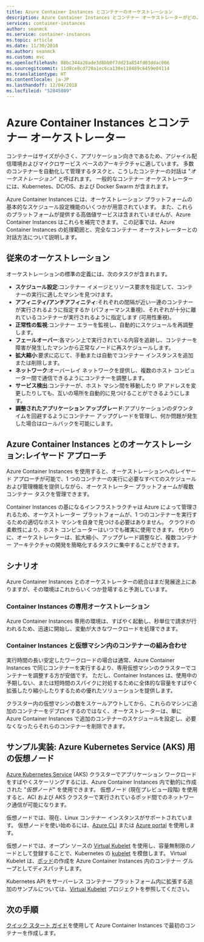 ```yaml
---
title: Azure Container Instances とコンテナーのオーケストレーション
description: Azure Container Instances とコンテナー オーケストレーターがどのように対話するかを理解します。
services: container-instances
author: seanmck
ms.service: container-instances
ms.topic: article
ms.date: 11/30/2018
ms.author: seanmck
ms.custom: mvc
ms.openlocfilehash: 08bc344a20ade3d8bb0f7dd23a854fd03ddac006
ms.sourcegitcommit: 11d8ce8cd720a1ec6ca130e118489c6459e04114
ms.translationtype: HT
ms.contentlocale: ja-JP
ms.lasthandoff: 12/04/2018
ms.locfileid: "52845809"
---
```

# <a name="azure-container-instances-and-container-orchestrators"></a>Azure Container Instances とコンテナー オーケストレーター

コンテナーはサイズが小さく、アプリケーション向きであるため、アジャイル配信環境およびマイクロサービス ベースのアーキテクチャに適しています。 多数のコンテナーを自動化して管理するタスクと、こうしたコンテナーの対話は "*オーケストレーション*" と呼ばれます。 一般的なコンテナー オーケストレーターには、Kubernetes、DC/OS、および Docker Swarm が含まれます。

Azure Container Instances には、オーケストレーション プラットフォームの基本的なスケジュール設定機能のいくつかが用意されています。 また、これらのプラットフォームが提供する高価値サービスは含まれていませんが、Azure Container Instances はこれらを補完できます。 この記事では、Azure Container Instances の処理範囲と、完全なコンテナー オーケストレーターとの対話方法について説明します。

## <a name="traditional-orchestration"></a>従来のオーケストレーション

オーケストレーションの標準の定義には、次のタスクが含まれます。

- **スケジュール設定**:コンテナー イメージとリソース要求を指定して、コンテナーの実行に適したマシンを見つけます。
- **アフィニティ/アンチアフィニティ**:それぞれの間隔が近い一連のコンテナーが実行されるように指定するか (パフォーマンス重視)、それぞれが十分に離れているコンテナーが実行されるように指定します (可用性重視)。
- **正常性の監視**:コンテナー エラーを監視し、自動的にスケジュールを再調整します。
- **フェールオーバー**:各マシン上で実行されている内容を追跡し、コンテナーを障害が発生したマシンから正常なノードに再スケジュールします。
- **拡大縮小**:要求に応じて、手動または自動でコンテナー インスタンスを追加または削除します。
- **ネットワーク**:オーバーレイ ネットワークを提供し、複数のホスト コンピューター間で通信できるようにコンテナーを調整します。
- **サービス検出**:コンテナーが、ホスト マシン間を移動したり IP アドレスを変更したりしても、互いの場所を自動的に見つけることができるようにします。
- **調整されたアプリケーション アップグレード**:アプリケーションのダウンタイムを回避するようにコンテナー アップグレードを管理し、何か問題が発生した場合はロールバックを可能にします。

## <a name="orchestration-with-azure-container-instances-a-layered-approach"></a>Azure Container Instances とのオーケストレーション:レイヤード アプローチ

Azure Container Instances を使用すると、オーケストレーションへのレイヤード アプローチが可能で、1 つのコンテナーの実行に必要なすべてのスケジュールおよび管理機能を提供しながら、オーケストレーター プラットフォームが複数コンテナー タスクを管理できます。

Container Instances の基になるインフラストラクチャは Azure によって管理されるため、オーケストレーター プラットフォームが、1 つのコンテナーを実行するための適切なホスト マシンを自身で見つける必要はありません。 クラウドの柔軟性により、ホスト コンピューターはいつでも確実に使用できます。 代わりに、オーケストレーターは、拡大縮小、アップグレード調整など、複数コンテナー アーキテクチャの開発を簡略化するタスクに集中することができます。

## <a name="scenarios"></a>シナリオ

Azure Container Instances とのオーケストレーターの統合はまだ発展途上にありますが、その環境はこれからいくつか登場すると予測しています。

### <a name="orchestration-of-container-instances-exclusively"></a>Container Instances の専用オーケストレーション

Azure Container Instances 専用の環境は、すばやく起動し、秒単位で請求が行われるため、迅速に開始し、変動が大きなワークロードを処理できます。

### <a name="combination-of-container-instances-and-containers-in-virtual-machines"></a>Container Instances と仮想マシン内のコンテナーの組み合わせ

実行時間の長い安定したワークロードの場合は通常、Azure Container Instances で同じコンテナーを実行するより、専用仮想マシンのクラスターでコンテナーを調整する方が安価です。 ただし、Container Instances は、使用中の予期しない、または短時間のスパイクに対処するために全体的な容量をすばやく拡張したり縮小したりするための優れたソリューションを提供します。

クラスター内の仮想マシンの数をスケールアウトしてから、これらのマシンに追加のコンテナーをデプロイするのではなく、オーケストレーターは、単に Azure Container Instances で追加のコンテナーのスケジュールを設定し、必要なくなったらそれらのコンテナーを削除できます。

## <a name="sample-implementation-virtual-nodes-for-azure-kubernetes-service-aks"></a>サンプル実装: Azure Kubernetes Service (AKS) 用の仮想ノード

[Azure Kubernetes Service](../aks/intro-kubernetes.md) (AKS) クラスターでアプリケーション ワークロードをすばやくスケーリングするには、Azure Container Instances 内で動的に作成された "*仮想ノード*" を使用できます。 仮想ノード (現在プレビュー段階) を使用すると、ACI および AKS クラスターで実行されているポッド間でのネットワーク通信が可能になります。 

仮想ノードでは、現在、Linux コンテナー インスタンスがサポートされています。 仮想ノードを使い始めるには、[Azure CLI](https://go.microsoft.com/fwlink/?linkid=2047538) または [Azure portal](https://go.microsoft.com/fwlink/?linkid=2047545) を使用します。

仮想ノードでは、オープン ソースの [Virtual Kubelet][aci-connector-k8s] を使用し、容量無制限のノードとして登録することで、Kubernetes の [kubelet][kubelet-doc] を模倣します。 Virtual Kubelet は、[ポッド][pod-doc]の作成を Azure Container Instances 内のコンテナー グループとしてディスパッチします。

Kubernetes API をサーバーレス コンテナー プラットフォーム内に拡張する追加のサンプルについては、[Virtual Kubelet](https://github.com/virtual-kubelet/virtual-kubelet) プロジェクトを参照してください。

## <a name="next-steps"></a>次の手順

[クイック スタート ガイド](container-instances-quickstart.md)を使用して Azure Container Instances で最初のコンテナーを作成します。

<!-- IMAGES -->

<!-- LINKS -->
[aci-connector-k8s]: https://github.com/virtual-kubelet/virtual-kubelet/tree/master/providers/azure
[kubelet-doc]: https://kubernetes.io/docs/admin/kubelet/
[pod-doc]: https://kubernetes.io/docs/concepts/workloads/pods/pod/